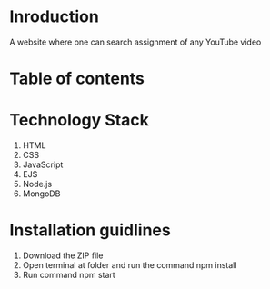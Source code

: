 
# Inroduction
A website where one can search assignment of any YouTube video

# Table of contents

# Technology Stack
1. HTML
2. CSS
3. JavaScript
4. EJS
5. Node.js
10. MongoDB

# Installation guidlines
1. Download the ZIP file
2. Open terminal at folder and run the command npm install
3. Run command npm start



